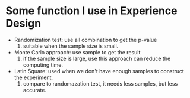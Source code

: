 # Some function I use in Experience Design
* Randomization test: use all combination to get the p-value
  1. suitable when the sample size is small.
* Monte Carlo approach: use sample to get the result
  1. if the sample size is large, use this approach can reduce the computing time.
* Latin Square: used when we don't have enough samples to construct the experiment.
  1. compare to randomazation test, it needs less samples, but less accurate.
